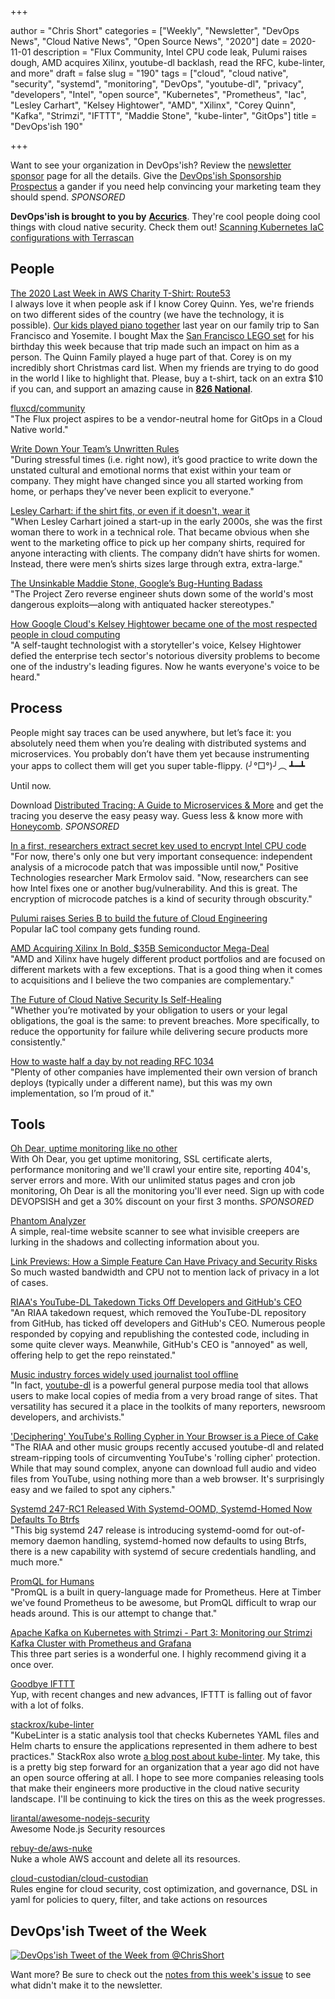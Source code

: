 +++

author = "Chris Short"
categories = ["Weekly", "Newsletter", "DevOps News", "Cloud Native News", "Open Source News", "2020"]
date = 2020-11-01
description = "Flux Community, Intel CPU code leak, Pulumi raises dough, AMD acquires Xilinx, youtube-dl backlash, read the RFC, kube-linter, and more"
draft = false
slug = "190"
tags = ["cloud", "cloud native", "security", "systemd", "monitoring", "DevOps", "youtube-dl", "privacy", "developers", "Intel", "open source", "Kubernetes", "Prometheus", "Iac", "Lesley Carhart", "Kelsey Hightower", "AMD", "Xilinx", "Corey Quinn", "Kafka", "Strimzi", "IFTTT", "Maddie Stone", "kube-linter", "GitOps"]
title = "DevOps'ish 190"

+++

Want to see your organization in DevOps'ish? Review the [newsletter sponsor](https://devopsish.com/sponsor/) page for all the details. Give the [DevOps'ish Sponsorship Prospectus](https://shortcdn.com/devopsish/DevOps'ish_Sponsorship_Prospectus.pdf?utm_source=newsletter&utm_medium=devopsish&utm_campaign=190) a gander if you need help convincing your marketing team they should spend. *SPONSORED*

**DevOps'ish is brought to you by** [**Accurics**](https://www.accurics.com/). They're cool people doing cool things with cloud native security. Check them out! [Scanning Kubernetes IaC configurations with Terrascan](https://community.accurics.com/t/scanning-kubernetes-iac-configurations-with-terrascan/51)


## People

[The 2020 Last Week in AWS Charity T-Shirt: Route53](https://www.customink.com/fundraising/route53?utm_source=newsletter&utm_medium=devopsish&utm_campaign=190)  
I always love it when people ask if I know Corey Quinn. Yes, we're friends on two different sides of the country (we have the technology, it is possible). [Our kids played piano together](https://twitter.com/QuinnyPig/status/1186319925901586432) last year on our family trip to San Francisco and Yosemite. I bought Max the [San Francisco LEGO set](https://amzn.to/3oKpqT2) for his birthday this week because that trip made such an impact on him as a person. The Quinn Family played a huge part of that. Corey is on my incredibly short Christmas card list. When my friends are trying to do good in the world I like to highlight that. Please, buy a t-shirt, tack on an extra $10 if you can, and support an amazing cause in [**826 National**](https://826national.org/).

[fluxcd/community](https://github.com/fluxcd/community)  
"The Flux project aspires to be a vendor-neutral home for GitOps in a Cloud Native world."

[Write Down Your Team’s Unwritten Rules](https://hbr.org/2020/10/write-down-your-teams-unwritten-rules)  
"During stressful times (i.e. right now), it’s good practice to write down the unstated cultural and emotional norms that exist within your team or company. They might have changed since you all started working from home, or perhaps they’ve never been explicit to everyone."

[Lesley Carhart: if the shirt fits, or even if it doesn't, wear it](https://www.scmagazine.com/women-in-it-security/power-players/lesley-carhart-if-the-shirt-fits-or-even-if-it-doesnt-wear-it/)  
"When Lesley Carhart joined a start-up in the early 2000s, she was the first woman there to work in a technical role. That became obvious when she went to the marketing office to pick up her company shirts, required for anyone interacting with clients. The company didn’t have shirts for women. Instead, there were men’s shirts sizes large through extra, extra-large."

[The Unsinkable Maddie Stone, Google’s Bug-Hunting Badass](https://www.wired.com/story/maddie-stone-project-zero-reverse-engineering/)  
"The Project Zero reverse engineer shuts down some of the world's most dangerous exploits—along with antiquated hacker stereotypes."

[How Google Cloud's Kelsey Hightower became one of the most respected people in cloud computing](https://www.protocol.com/kelsey-hightower-google-cloud)  
"A self-taught technologist with a storyteller's voice, Kelsey Hightower defied the enterprise tech sector's notorious diversity problems to become one of the industry's leading figures. Now he wants everyone's voice to be heard."

## Process

People might say traces can be used anywhere, but let’s face it: you absolutely need them when you’re dealing with distributed systems and microservices. You probably don’t have them yet because instrumenting your apps to collect them will get you super table-flippy. (╯°□°)╯︵ ┻━┻

Until now.

Download [Distributed Tracing: A Guide to Microservices & More](https://info.honeycomb.io/distributed-tracing-with-honeycomb-lp-devopsish?&utm_source=devopsish&utm_medium=newsletter&utm_campaign=ad&utm_content=distributed-tracing-guide-for-microservices-and-more-honeycomb-lp-devopsish) and get the tracing you deserve the easy peasy way. Guess less & know more with [Honeycomb](https://ui.honeycomb.io/signup/?&utm_source=devopsish&utm_medium=newsletter&utm_campaign=ad&utm_content=product-signup). *SPONSORED*

[In a first, researchers extract secret key used to encrypt Intel CPU code](https://arstechnica.com/gadgets/2020/10/in-a-first-researchers-extract-secret-key-used-to-encrypt-intel-cpu-code/)  
"For now, there's only one but very important consequence: independent analysis of a microcode patch that was impossible until now," Positive Technologies researcher Mark Ermolov said. "Now, researchers can see how Intel fixes one or another bug/vulnerability. And this is great. The encryption of microcode patches is a kind of security through obscurity."

[Pulumi raises Series B to build the future of Cloud Engineering](https://www.pulumi.com/blog/series-b/)  
Popular IaC tool company gets funding round.

[AMD Acquiring Xilinx In Bold, $35B Semiconductor Mega-Deal](https://www.forbes.com/sites/patrickmoorhead/2020/10/27/amd-acquiring-xilinx-in-bold-35b-semiconductor-mega-deal/?sh=7d436b6e492a)  
"AMD and Xilinx have hugely different product portfolios and are focused on different markets with a few exceptions. That is a good thing when it comes to acquisitions and I believe the two companies are complementary."

[The Future of Cloud Native Security Is Self-Healing](https://thenewstack.io/the-future-of-cloud-native-security-is-self-healing/)  
"Whether you’re motivated by your obligation to users or your legal obligations, the goal is the same: to prevent breaches. More specifically, to reduce the opportunity for failure while delivering secure products more consistently."

[How to waste half a day by not reading RFC 1034](https://m.signalvnoise.com/how-to-waste-half-a-day-by-not-reading-rfc-1034/)  
"Plenty of other companies have implemented their own version of branch deploys (typically under a different name), but this was my own implementation, so I’m proud of it."

## Tools

[Oh Dear, uptime monitoring like no other](https://ohdear.app/)  
With Oh Dear, you get uptime monitoring, SSL certificate alerts, performance monitoring and we'll crawl your entire site, reporting 404's, server errors and more. With our unlimited status pages and cron job monitoring, Oh Dear is all the monitoring you'll ever need. Sign up with code DEVOPSISH and get a 30% discount on your first 3 months. *SPONSORED*

[Phantom Analyzer](https://usephantom.com/devopsish.com)  
A simple, real-time website scanner to see what invisible creepers are lurking in the shadows and collecting information about you.

[Link Previews: How a Simple Feature Can Have Privacy and Security Risks](https://www.mysk.blog/2020/10/25/link-previews/)  
So much wasted bandwidth and CPU not to mention lack of privacy in a lot of cases.

[RIAA's YouTube-DL Takedown Ticks Off Developers and GitHub's CEO](https://torrentfreak.com/riaas-youtube-dl-takedown-ticks-of-developers-and-githubs-ceo-201027/)  
"An RIAA takedown request, which removed the YouTube-DL repository from GitHub, has ticked off developers and GitHub's CEO. Numerous people responded by copying and republishing the contested code, including in some quite clever ways. Meanwhile, GitHub's CEO is "annoyed" as well, offering help to get the repo reinstated."

[Music industry forces widely used journalist tool offline](https://freedom.press/news/riaa-github-youtube-dl-journalist-tool/)  
"In fact, [youtube-dl](https://youtube-dl.org/) is a powerful general purpose media tool that allows users to make local copies of media from a very broad range of sites. That versatility has secured it a place in the toolkits of many reporters, newsroom developers, and archivists."

['Deciphering' YouTube's Rolling Cypher in Your Browser is a Piece of Cake](https://torrentfreak.com/deciphering-youtubes-rolling-cypher-in-your-browser-is-a-piece-of-cake-201030/)  
"The RIAA and other music groups recently accused youtube-dl and related stream-ripping tools of circumventing YouTube's 'rolling cipher' protection. While that may sound complex, anyone can download full audio and video files from YouTube, using nothing more than a web browser. It's surprisingly easy and we failed to spot any ciphers."

[Systemd 247-RC1 Released With Systemd-OOMD, Systemd-Homed Now Defaults To Btrfs](https://www.phoronix.com/scan.php?page=news_item&px=systemd-247-rc1)  
"This big systemd 247 release is introducing systemd-oomd for out-of-memory daemon handling, systemd-homed now defaults to using Btrfs, there is a new capability with systemd of secure credentials handling, and much more."

[PromQL for Humans](https://timber.io/blog/promql-for-humans/)  
"PromQL is a built in query-language made for Prometheus. Here at Timber we've found Prometheus to be awesome, but PromQL difficult to wrap our heads around. This is our attempt to change that."

[Apache Kafka on Kubernetes with Strimzi - Part 3: Monitoring our Strimzi Kafka Cluster with Prometheus and Grafana](https://snourian.com/kafka-kubernetes-strimzi-part-3-monitoring-strimzi-kafka-with-prometheus-grafana/#more-118)  
This three part series is a wonderful one. I highly recommend giving it a once over.

[Goodbye IFTTT](https://benjamincongdon.me/blog/2020/10/30/Goodbye-IFTTT/)  
Yup, with recent changes and new advances, IFTTT is falling out of favor with a lot of folks.

[stackrox/kube-linter](https://github.com/stackrox/kube-linter)  
"KubeLinter is a static analysis tool that checks Kubernetes YAML files and Helm charts to ensure the applications represented in them adhere to best practices." StackRox also wrote [a blog post about kube-linter](https://www.stackrox.com/post/2020/10/introducing-kubelinter-an-open-source-linter-for-kubernetes/?utm_source=newsletter&utm_medium=devopsish&utm_campaign=190). My take, this is a pretty big step forward for an organization that a year ago did not have an open source offering at all. I hope to see more companies releasing tools that make their engineers more productive in the cloud native security landscape. I'll be continuing to kick the tires on this as the week progresses.

[lirantal/awesome-nodejs-security](https://github.com/lirantal/awesome-nodejs-security)  
Awesome Node.js Security resources

[rebuy-de/aws-nuke](https://github.com/rebuy-de/aws-nuke)  
Nuke a whole AWS account and delete all its resources.

[cloud-custodian/cloud-custodian](https://github.com/cloud-custodian/cloud-custodian)  
Rules engine for cloud security, cost optimization, and governance, DSL in yaml for policies to query, filter, and take actions on resources

## DevOps'ish Tweet of the Week

[![DevOps'ish Tweet of the Week from @ChrisShort](https://shortcdn.com/devopsish/190-devopsish-tweet-of-the-week.png)](https://twitter.com/ChrisShort/status/1322191857187721217)

Want more? Be sure to check out the [notes from this week's issue](https://github.com/chris-short/devopsish.com/blob/main/content/post/190/notes.md) to see what didn't make it to the newsletter.

